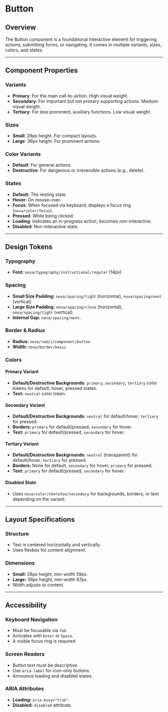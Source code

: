 # Button

## Overview

The Button component is a foundational interactive element for triggering actions, submitting forms, or navigating. It comes in multiple variants, sizes, colors, and states.

---

## Component Properties

### Variants
- **Primary**: For the main call-to-action. High visual weight.
- **Secondary**: For important but not primary supporting actions. Medium visual weight.
- **Tertiary**: For less prominent, auxiliary functions. Low visual weight.

### Sizes
- **Small**: 28px height. For compact layouts.
- **Large**: 36px height. For prominent actions.

### Color Variants
- **Default**: For general actions.
- **Destructive**: For dangerous or irreversible actions (e.g., delete).

### States
- **Default**: The resting state.
- **Hover**: On mouse-over.
- **Focus**: When focused via keyboard, displays a focus ring (`nova/color/focus`).
- **Pressed**: While being clicked.
- **Loading**: Indicates an in-progress action, becomes non-interactive.
- **Disabled**: Non-interactive state.

---

## Design Tokens

### Typography
- **Font:** `nova/typography/instructional/regular` (14px)

### Spacing
- **Small Size Padding:** `nova/spacing/tight` (horizontal), `nova/spacing/next` (vertical).
- **Large Size Padding:** `nova/spacing/close` (horizontal), `nova/spacing/tight` (vertical).
- **Internal Gap:** `nova/spacing/next`.

### Border & Radius
- **Radius:** `nova/radii/component/button`
- **Width:** `nova/border/basic`

### Colors

#### Primary Variant
- **Default/Destructive Backgrounds:** `primary`, `secondary`, `tertiary` color tokens for default, hover, pressed states.
- **Text:** `neutral` color token.

#### Secondary Variant
- **Default/Destructive Backgrounds:** `neutral` for default/hover, `tertiary` for pressed.
- **Borders:** `primary` for default/pressed, `secondary` for hover.
- **Text:** `primary` for default/pressed, `secondary` for hover.

#### Tertiary Variant
- **Default/Destructive Backgrounds:** `neutral` (transparent) for default/hover, `tertiary` for pressed.
- **Borders:** None for default, `secondary` for hover, `primary` for pressed.
- **Text:** `primary` for default/pressed, `secondary` for hover.

#### Disabled State
- Uses `nova/color/skeleton/secondary` for backgrounds, borders, or text depending on the variant.

---

## Layout Specifications

### Structure
- Text is centered horizontally and vertically.
- Uses flexbox for content alignment.

### Dimensions
- **Small:** 28px height, min-width 59px.
- **Large:** 36px height, min-width 67px.
- Width adjusts to content.

---

## Accessibility

### Keyboard Navigation
- Must be focusable via `Tab`.
- Activates with `Enter` or `Space`.
- A visible focus ring is required.

### Screen Readers
- Button text must be descriptive.
- Use `aria-label` for icon-only buttons.
- Announce loading and disabled states.

### ARIA Attributes
- **Loading:** `aria-busy="true"`.
- **Disabled:** `disabled` attribute.

